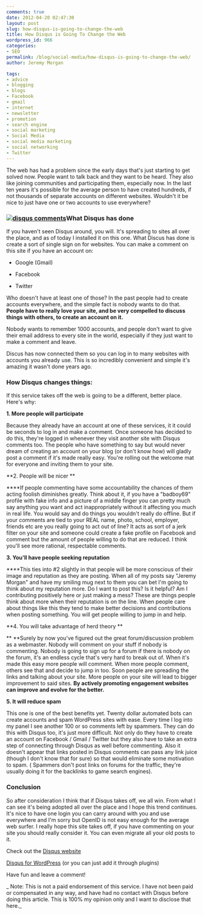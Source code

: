 ```yaml
---
comments: true
date: 2012-04-20 02:47:30
layout: post
slug: how-disqus-is-going-to-change-the-web
title: How Disqus is Going To Change the Web
wordpress_id: 966
categories:
- SEO
permalink: /blog/social-media/how-disqus-is-going-to-change-the-web/
author: Jeremy Morgan

tags:
- advice
- blogging
- blogs
- Facebook
- gmail
- internet
- newsletter
- promotion
- search engine
- social marketing
- Social Media
- social media marketing
- social networking
- Twitter
---
```


The web has had a problem since the early days that's just starting to get solved now. People want to talk back and they want to be heard. They also like joining communities and participating them, especially now. In the last ten years it's possible for the average person to have created hundreds, if not thousands of separate accounts on different websites. Wouldn't it be nice to just have one or two accounts to use everywhere?


### [![disqus comments](http://jeremymorgan.s3.amazonaws.com/wp-content/uploads/2012/04/disqus.jpg)](http://jeremymorgan.s3.amazonaws.com/wp-content/uploads/2012/04/disqus.jpg)What Disqus has done


If you haven't seen Disqus around, you will. It's spreading to sites all over the place, and as of today I installed it on this one. What Discus has done is create a sort of single sign on for websites. You can make a comment on this site if you have an account on:



	
  * Google (Gmail)

	
  * Facebook

	
  * Twitter


Who doesn't have at least one of those? In the past people had to create accounts everywhere, and the simple fact is nobody wants to do that. **People have to really love your site, and be very compelled to discuss things with others, to create an account on it.**

Nobody wants to remember 1000 accounts, and people don't want to give their email address to every site in the world, especially if they just want to make a comment and leave.

Discus has now connected them so you can log in to many websites with accounts you already use. This is so incredibly convenient and simple it's amazing it wasn't done years ago.


### How Disqus changes things:


If this service takes off the web is going to be a different, better place. Here's why:

**1. More people will participate**

Because they already have an account at one of these services, it it could be seconds to log in and make a comment. Once someone has decided to do this, they're logged in whenever they visit another site with Disqus comments too. The people who have something to say but would never dream of creating an account on your blog (or don't know how) will gladly post a comment if it's made really easy. You're rolling out the welcome mat for everyone and inviting them to your site.



**2. People will be nicer **

****If people commenting have some accountability the chances of them acting foolish diminishes greatly. Think about it, if you have a "badboy69" profile with fake info and a picture of a middle finger you can pretty much say anything you want and act inappropriately without it affecting you much in real life. You would say and do things you wouldn't really do offline. But if your comments are tied to your REAL name, photo, school, employer, friends etc are you really going to act out of line? It acts as sort of a jerk filter on your site and someone could create a fake profile on Facebook and comment but the amount of people willing to do that are reduced. I think you'll see more rational, respectable comments.



**3. You'll have people seeking reputation**

****This ties into #2 slightly in that people will be more conscious of their image and reputation as they are posting. When all of my posts say "Jeremy Morgan" and have my smiling mug next to them you can bet I'm going to think about my reputation more. Do I want to post this? Is it helpful? Am I contributing positively here or just making a mess? These are things people think about more when their reputation is on the line. When people care about things like this they tend to make better decisions and contributions when posting something. You will get people willing to jump in and help.



**4. You will take advantage of herd theory
**

** **Surely by now you've figured out the great forum/discussion problem as a webmaster. Nobody will comment on your stuff if nobody is commenting. Nobody is going to sign up for a forum if there is nobody on the forum, it's an endless cycle that's very hard to break out of. When it's made this easy more people will comment. When more people comment, others see that and decide to jump in too. Soon people are spreading the links and talking about your site. More people on your site will lead to bigger improvement to said sites. **By actively promoting engagement websites can improve and evolve for the better.**



**5. It will reduce spam**

This one is one of the best benefits yet. Twenty dollar automated bots can create accounts and spam WordPress sites with ease. Every time I log into my panel I see another 100 or so comments left by spammers. They can do this with Disqus too, it's just more difficult. Not only do they have to create an account on Facebook / Gmail / Twitter but they also have to take an extra step of connecting through Disqus as well before commenting. Also it doesn't appear that links posted in Disqus comments can pass any link juice (though I don't know that for sure) so that would eliminate some motivation to spam. ( Spammers don't post links on forums for the traffic, they're usually doing it for the backlinks to game search engines).




### Conclusion


So after consideration I think that if Disqus takes off, we all win. From what I can see it's being adopted all over the place and I hope this trend continues. It's nice to have one login you can carry around with you and use everywhere and I'm sorry but OpenID is not easy enough for the average web surfer. I really hope this site takes off, if you have commenting on your site you should really consider it. You can even migrate all your old posts to it.



Check out the [Disqus website](http://disqus.com/)

[Disqus for WordPress](http://wordpress.org/extend/plugins/disqus-comment-system/) (or you can just add it through plugins)



Have fun and leave a comment!

_ Note: This is not a paid endorsement of this service. I have not been paid or compensated in any way, and have had no contact with Disqus before doing this article. This is 100% my opinion only and I want to disclose that here._




